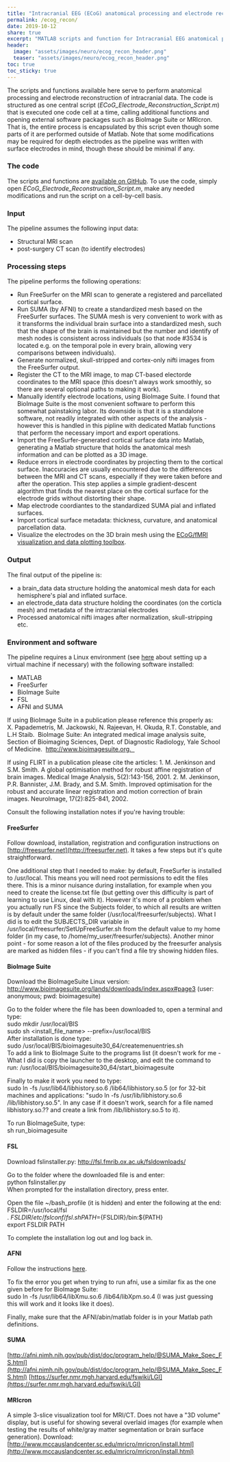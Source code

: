 ```yaml
---
title: "Intracranial EEG (ECoG) anatomical processing and electrode reconstruction pipeline"
permalink: /ecog_recon/
date: 2019-10-12
share: true
excerpt: "MATLAB scripts and function for Intracranial EEG anatomical processing and electrode reconstruction"
header:
  image: "assets/images/neuro/ecog_recon_header.png"
  teaser: "assets/images/neuro/ecog_recon_header.png"
toc: true
toc_sticky: true
---
```


The scripts and functions available here serve to perform anatomical processing and electrode reconstruction of intracranial data. The code is structured as one central script (_ECoG_Electrode_Reconstruction_Script.m_) that is executed one code cell at a time, calling additional functions and opening external software packages such as BioImage Suite or MRIcron. That is, the entire process is encapsulated by this script even though some parts of it are performed outside of Matlab.
Note that some modifications may be required for depth electrodes as the pipeline was written with surface electrodes in mind, though these should be minimal if any.


### The code
The scripts and functions are [available on GitHub](https://github.com/edden-gerber/iEEG_anatomical_reconstruction_pipeline). To use the code, simply open _ECoG_Electrode_Reconstruction_Script.m_, make any needed modifications and run the script on a cell-by-cell basis.


### Input
The pipeline assumes the following input data:
* Structural MRI scan
* post-surgery CT scan (to identify electrodes)


### Processing steps
The pipeline performs the following operations:
* Run FreeSurfer on the MRI scan to generate a registered and parcellated cortical surface.
* Run SUMA (by AFNI) to create a standardized mesh based on the FreeSurfer surfaces. The SUMA mesh is very convenient to work with as it transforms the individual brain surface into a standardized mesh, such that the shape of the brain is maintained but the number and identify of mesh nodes is consistent across individuals (so that node #3534 is located e.g. on the temporal pole in every brain, allowing very comparisons between individuals).
* Generate normalized, skull-stripped and cortex-only nifti images from the FreeSurfer output.
* Register the CT to the MRI image, to map CT-based electorde coordinates to the MRI space (this doesn't always work smoothly, so there are several optional paths to making it work).
* Manually identify electrode locations, using BioImage Suite. I found that BioImage Suite is the most convenient software to perform this somewhat painstaking labor. Its downside is that it is a standalone software, not readily integrated with other aspects of the analysis - however this is handled in this pipline with dedicated Matlab functions that perform the necessary import and export operations.
* Import the FreeSurfer-generated cortical surface data into Matlab, generating a Matlab structure that holds the anatomical mesh information and can be plotted as a 3D image.
* Reduce errors in electrode coordinates by projecting them to the cortical surface. Inaccuracies are usually encountered due to the differences between the MRI and CT scans, especially if they were taken before and after the operation. This step applies a simple gradient-descent algorithm that finds the nearest place on the cortical surface for the electrode grids without distorting their shape.
* Map electrode coordiantes to the standardized SUMA pial and inflated surfaces.
* Import cortical surface metadata: thickness, curvature, and anatomical parcellation data.
* Visualize the electrodes on the 3D brain mesh using the [ECoG/fMRI visualization and data plotting toolbox](/vis_toolbox/).


### Output
The final output of the pipeline is:
* a brain_data data structure holding the anatomical mesh data for each hemisphere's pial and inflated surface.
* an electrode_data data structure holding the coordinates (on the corticla mesh) and metadata of the intracranial electrodes
* Processed anatomical nifti images after normalization, skull-stripping etc.


### Environment and software
The pipeline requires a Linux environment (see [here](/setup_vm_for_fmri/) about setting up a virtual machine if necessary) with the following software installed:
* MATLAB
* FreeSurfer
* BioImage Suite
* FSL
* AFNI and SUMA


If using BioImage Suite in a publication please reference this properly as:  
X. Papademetris, M. Jackowski, N. Rajeevan, H. Okuda, R.T. Constable, and L.H Staib. 
BioImage Suite: An integrated medical image analysis suite, Section of Bioimaging Sciences, Dept. of Diagnostic Radiology, Yale School of Medicine. 
http://www.bioimagesuite.org.  

If using FLIRT in a publication please cite the articles:
1. M. Jenkinson and S.M. Smith. A global optimisation method for robust affine registration of brain images. Medical Image Analysis, 5(2):143-156, 2001.
2. M. Jenkinson, P.R. Bannister, J.M. Brady, and S.M. Smith. Improved optimisation for the robust and accurate linear registration and motion correction of brain images. NeuroImage, 17(2):825-841, 2002.



Consult the following installation notes if you're having trouble:

#### FreeSurfer
Follow download, installation, registration and configuration instructions on [http://freesurfer.net](http://freesurfer.net). It takes a few steps but it's quite straightforward.

One additional step that I needed to make: by default, FreeSurfer is installed to /usr/local. This means you will need root permissions to edit the files there. This is a minor nuisance during installation, for example when you need to create the license.txt file (but getting over this difficulty is part of learning to use Linux, deal with it). However it's more of a problem when you actually run FS since the Subjects folder, to which all results are written is by default under the same folder (/usr/local/freesurfer/subjects). What I did is to edit the SUBJECTS_DIR variable in /usr/local/freesurfer/SetUpFreeSurfer.sh from the default value to my home folder (in my case, to /home/my_user/freesurfer/subjects).
Another minor point - for some reason a lot of the files produced by the freesurfer analysis are marked as hidden files - if you can't find a file try showing hidden files.

#### BioImage Suite
Download the BioImageSuite Linux version:
http://www.bioimagesuite.org/lands/downloads/index.aspx#page3
(user: anonymous; pwd: bioimagesuite)

Go to the folder where the file has been downloaded to, open a terminal and type:   
sudo mkdir /usr/local/BIS  
sudo sh <install_file_name> --prefix=/usr/local/BIS   
After installation is done type:   
sudo /usr/local/BIS/bioimagesuite30_64/createmenuentries.sh   
To add a link to BioImage Suite to the programs list (it doesn't work for me - What I did is copy the launcher to the desktop, and edit the command to run: /usr/local/BIS/bioimagesuite30_64/start_bioimagesuite   

Finally to make it work you need to type:   
sudo ln -fs /usr/lib64/libhistory.so.6 /lib64/libhistory.so.5
(or for 32-bit machines and applications: "sudo ln -fs /usr/lib/libhistory.so.6 /lib/libhistory.so.5". In any case if it doesn't work, search for a file named libhistory.so.?? and create a link from /lib/libhistory.so.5 to it).

To run BioImageSuite, type:   
sh run_bioimagesuite   

#### FSL
Download fslinstaller.py:  http://fsl.fmrib.ox.ac.uk/fsldownloads/

Go to the folder where the downloaded file is and enter:    
python fslinstaller.py   
When prompted for the installation directory, press enter.

Open the file ~/bash_profile (it is hidden) and enter the following at the end:   
FSLDIR=/usr/local/fsl   
. ${FSLDIR}/etc/fslconf/fsl.sh   
PATH=${FSLDIR}/bin:${PATH}   
export FSLDIR PATH   

To complete the installation log out and log back in.

#### AFNI
Follow the instructions [here](http://afni.nimh.nih.gov/pub/dist/HOWTO/howto/ht00_inst/html/linux_inst_basic.html).

To fix the error you get when trying to run afni, use a similar fix as the one given before for BioImage Suite:   
sudo ln -fs /usr/lib64/libXmu.so.6 /lib64/libXpm.so.4
(I was just guessing this will work and it looks like it does).   

Finally, make sure that the AFNI/abin/matlab folder is in your Matlab path definitions.


#### SUMA
[http://afni.nimh.nih.gov/pub/dist/doc/program_help/@SUMA_Make_Spec_FS.html](http://afni.nimh.nih.gov/pub/dist/doc/program_help/@SUMA_Make_Spec_FS.html)
[https://surfer.nmr.mgh.harvard.edu/fswiki/LGI](https://surfer.nmr.mgh.harvard.edu/fswiki/LGI)


#### MRIcron
A simple 3-slice visualization tool for MRI/CT. Does not have a "3D volume" display, but is useful for showing several overlaid images (for example when testing the results of white/gray matter segmentation or brain surface generation).
Download: [http://www.mccauslandcenter.sc.edu/mricro/mricron/install.html](http://www.mccauslandcenter.sc.edu/mricro/mricron/install.html)
